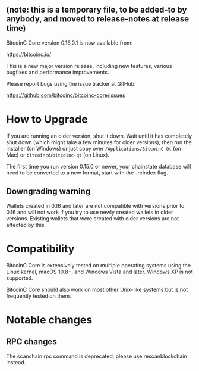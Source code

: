 ## (note: this is a temporary file, to be added-to by anybody, and moved to release-notes at release time)

BitcoinC Core version 0.16.0.1 is now available from:

  <https://bitcoinc.io/>

This is a new major version release, including new features, various bugfixes
and performance improvements.

Please report bugs using the issue tracker at GitHub:

  <https://github.com/bitcoinc/bitcoinc-core/issues>


How to Upgrade
==============

If you are running an older version, shut it down. Wait until it has completely
shut down (which might take a few minutes for older versions), then run the
installer (on Windows) or just copy over `/Applications/BitcoinC-Qt` (on Mac)
or `bitcoincd`/`bitcoinc-qt` (on Linux).

The first time you run version 0.15.0 or newer, your chainstate database will need to be converted to a
new format, start with the -reindex flag.


Downgrading warning
-------------------

Wallets created in 0.16 and later are not compatible with versions prior to 0.16
and will not work if you try to use newly created wallets in older versions. Existing
wallets that were created with older versions are not affected by this.

Compatibility
==============

BitcoinC Core is extensively tested on multiple operating systems using
the Linux kernel, macOS 10.8+, and Windows Vista and later. Windows XP is not supported.

BitcoinC Core should also work on most other Unix-like systems but is not
frequently tested on them.

Notable changes
===============


RPC changes
------------

The scanchain rpc command is deprecated, please use rescanblockchain instead.








